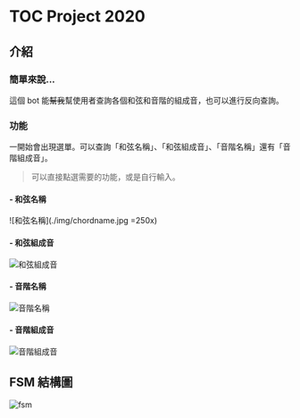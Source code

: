# TOC Project 2020

## 介紹
### 簡單來說...
這個 bot 能~~幫我~~幫使用者查詢各個和弦和音階的組成音，也可以進行反向查詢。
### 功能
一開始會出現選單。可以查詢「和弦名稱」、「和弦組成音」、「音階名稱」還有「音階組成音」。 
> 可以直接點選需要的功能，或是自行輸入。
#### - 和弦名稱
![和弦名稱](./img/chordname.jpg =250x)
#### - 和弦組成音
![和弦組成音](./img/chordnote.jpg)
#### - 音階名稱
![音階名稱](./img/scalename.jpg)
#### - 音階組成音
![音階組成音](./img/scalenote.jpg)

## FSM 結構圖
![fsm](./img/fsm.png)